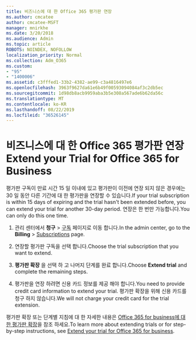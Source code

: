 ```yaml
---
title: 비즈니스에 대 한 Office 365 평가판 연장
ms.author: cmcatee
author: cmcatee-MSFT
manager: mnirkhe
ms.date: 3/20/2018
ms.audience: Admin
ms.topic: article
ROBOTS: NOINDEX, NOFOLLOW
localization_priority: Normal
ms.collection: Adm_O365
ms.custom:
- "95"
- "1400006"
ms.assetid: c3fffed1-33b2-4382-ae99-c3a4816497e6
ms.openlocfilehash: 3963f9627da61e6b49f00593094084af3c2db5ec
ms.sourcegitcommit: 1d98db8acb9959aba3b5e308a567ade6b62da56c
ms.translationtype: MT
ms.contentlocale: ko-KR
ms.lasthandoff: 08/22/2019
ms.locfileid: "36526145"
---
```

# <a name="extend-your-trial-for-office-365-for-business"></a><span data-ttu-id="fcc47-102">비즈니스에 대 한 Office 365 평가판 연장</span><span class="sxs-lookup"><span data-stu-id="fcc47-102">Extend your Trial for Office 365 for Business</span></span>

<span data-ttu-id="fcc47-103">평가판 구독이 만료 시간 15 일 이내에 있고 평가판이 이전에 연장 되지 않은 경우에는 30 일 동안 다른 기간에 대 한 평가판을 연장할 수 있습니다.</span><span class="sxs-lookup"><span data-stu-id="fcc47-103">If your trial subscription is within 15 days of expiring and the trial hasn't been extended before, you can extend your trial for another 30-day period.</span></span> <span data-ttu-id="fcc47-104">연장은 한 번만 가능합니다.</span><span class="sxs-lookup"><span data-stu-id="fcc47-104">You can only do this one time.</span></span>
  
1. <span data-ttu-id="fcc47-105">관리 센터에서 **청구** \> [구독](https://go.microsoft.com/fwlink/p/?linkid=842054) 페이지로 이동 합니다.</span><span class="sxs-lookup"><span data-stu-id="fcc47-105">In the admin center, go to the **Billing** \> [Subscriptions](https://go.microsoft.com/fwlink/p/?linkid=842054) page.</span></span>

2. <span data-ttu-id="fcc47-106">연장할 평가판 구독을 선택 합니다.</span><span class="sxs-lookup"><span data-stu-id="fcc47-106">Choose the trial subscription that you want to extend.</span></span>

3. <span data-ttu-id="fcc47-107">**평가판 확장** 을 선택 하 고 나머지 단계를 완료 합니다.</span><span class="sxs-lookup"><span data-stu-id="fcc47-107">Choose **Extend trial** and complete the remaining steps.</span></span>

4. <span data-ttu-id="fcc47-108">평가판을 연장 하려면 신용 카드 정보를 제공 해야 합니다.</span><span class="sxs-lookup"><span data-stu-id="fcc47-108">You need to provide credit card information to extend your trial.</span></span> <span data-ttu-id="fcc47-109">평가판 확장을 위해 신용 카드를 청구 하지 않습니다.</span><span class="sxs-lookup"><span data-stu-id="fcc47-109">We will not charge your credit card for the trial extension.</span></span>

<span data-ttu-id="fcc47-110">평가판 확장 또는 단계별 지침에 대 한 자세한 내용은 [Office 365 for business에 대 한 평가판 확장](https://docs.microsoft.com/office365/admin/subscriptions-and-billing/extend-your-trial)을 참조 하세요.</span><span class="sxs-lookup"><span data-stu-id="fcc47-110">To learn more about extending trials or for step-by-step instructions, see [Extend your trial for Office 365 for business](https://docs.microsoft.com/office365/admin/subscriptions-and-billing/extend-your-trial).</span></span>